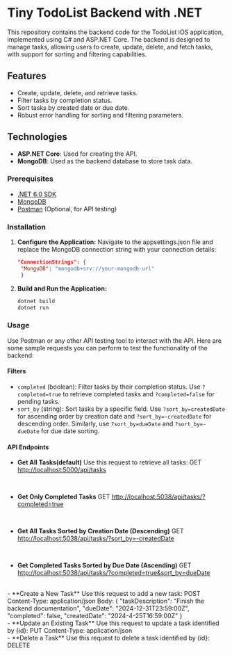 # Tiny TodoList Backend with .NET

This repository contains the backend code for the TodoList iOS application, implemented using C# and ASP.NET Core. The backend is designed to manage tasks, allowing users to create, update, delete, and fetch tasks, with support for sorting and filtering capabilities.

## Features

- Create, update, delete, and retrieve tasks.
- Filter tasks by completion status.
- Sort tasks by created date or due date.
- Robust error handling for sorting and filtering parameters.

## Technologies

- **ASP.NET Core**: Used for creating the API.
- **MongoDB**: Used as the backend database to store task data.

### Prerequisites

- [.NET 6.0 SDK](https://dotnet.microsoft.com/download/dotnet/6.0)
- [MongoDB](https://www.mongodb.com/try/download/community)
- [Postman](https://www.postman.com/downloads/) (Optional, for API testing)

### Installation

1. **Configure the Application:**
  Navigate to the appsettings.json file and replace the MongoDB connection string with your connection details:
  
   ```json
   "ConnectionStrings": {
    "MongoDB": "mongodb+srv://your-mongodb-url"
    }

2. **Build and Run the Application:**

   ```bash
   dotnet build
   dotnet run

### Usage

Use Postman or any other API testing tool to interact with the API. Here are some sample requests you can perform to test the functionality of the backend:

#### Filters

- `completed` (boolean): Filter tasks by their completion status. Use `?completed=true` to retrieve completed tasks and `?completed=false` for pending tasks.
- `sort_by` (string): Sort tasks by a specific field. Use `?sort_by=createdDate` for ascending order by creation date and `?sort_by=-createdDate` for descending order. Similarly, use `?sort_by=dueDate` and `?sort_by=-dueDate` for due date sorting.

#### API Endpoints

- **Get All Tasks(default)**
  Use this request to retrieve all tasks:
  GET <http://localhost:5000/api/tasks>
<br>

- **Get Only Completed Tasks**
GET <http://localhost:5038/api/tasks/?completed=true>
<br>

- **Get All Tasks Sorted by Creation Date (Descending)**
GET <http://localhost:5038/api/tasks/?sort_by=-createdDate>
<br>

- **Get Completed Tasks Sorted by Due Date (Ascending)**
GET <http://localhost:5038/api/tasks/?completed=true&sort_by=dueDate>
<br>
- **Create a New Task**
  Use this request to add a new task:
  POST <http://localhost:5000/api/tasks>
  Content-Type: application/json
  Body:
  {
    "taskDescription": "Finish the backend documentation",
    "dueDate": "2024-12-31T23:59:00Z",
    "completed": false,
    "createdDate": "2024-4-25T16:59:00Z"
  }
<br>
- **Update an Existing Task**
  Use this request to update a task identified by {id}:
  PUT <http://localhost:5000/api/tasks/{id}>
  Content-Type: application/json
<br>
- **Delete a Task**
  Use this request to delete a task identified by {id}:
  DELETE <http://localhost:5000/api/tasks/{id}>
